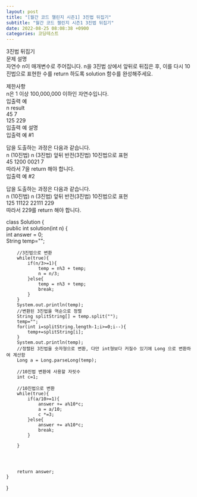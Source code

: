 ```yaml
---  
layout: post  
title: "[월간 코드 챌린지 시즌1] 3진법 뒤집기"  
subtitle: "월간 코드 챌린지 시즌1 3진법 뒤집기"  
date: 2022-08-25 08:08:38 +0900  
categories: 코딩테스트  
---  
```

3진법 뒤집기  
문제 설명  
자연수 n이 매개변수로 주어집니다. n을 3진법 상에서 앞뒤로 뒤집은 후, 이를 다시 10진법으로 표현한 수를 return 하도록 solution 함수를 완성해주세요.  
  
제한사항  
n은 1 이상 100,000,000 이하인 자연수입니다.  
입출력 예  
n	result  
45	7  
125	229  
입출력 예 설명  
입출력 예 #1  
  
답을 도출하는 과정은 다음과 같습니다.  
n (10진법)	n (3진법)	앞뒤 반전(3진법)	10진법으로 표현  
45	1200	0021	7  
따라서 7을 return 해야 합니다.  
입출력 예 #2  
  
답을 도출하는 과정은 다음과 같습니다.  
n (10진법)	n (3진법)	앞뒤 반전(3진법)	10진법으로 표현  
125	11122	22111	229  
따라서 229를 return 해야 합니다.  
  
  
  
  
class Solution {  
    public int solution(int n) {  
        int answer = 0;  
        String temp="";  
          
        //3진법으로 변환  
        while(true){  
            if(n/3>=1){  
                temp = n%3 + temp;  
                n = n/3;  
            }else{  
                temp = n%3 + temp;  
                break;  
            }  
        }  
        System.out.println(temp);  
        //변환된 3진법을 역순으로 정렬  
        String splitString[] = temp.split("");  
        temp="";  
        for(int i=splitString.length-1;i>=0;i--){  
            temp+=splitString[i];  
        }  
        System.out.println(temp);  
        //정렬된 3진법을 숫자형으로 변환, 다만 int형보다 커질수 있기에 Long 으로 변환하여 계산함  
        Long a = Long.parseLong(temp);  
  
        //10진법 변환에 사용할 자릿수          
        int c=1;  
          
        //10진법으로 변환  
        while(true){  
            if(a/10>=1){  
                answer += a%10*c;  
                a = a/10;  
                c *=3;  
            }else{  
                answer += a%10*c;  
                break;  
            }  
              
        }  
          
          
          
          
        return answer;  
    }  
}  
